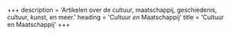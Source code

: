 +++
description = 'Artikelen over de cultuur, maatschappij, geschiedenis, cultuur, kunst, en meer.'
heading = 'Cultuur <i>en</i> Maatschappij'
title = 'Cultuur en Maatschappij'
+++

